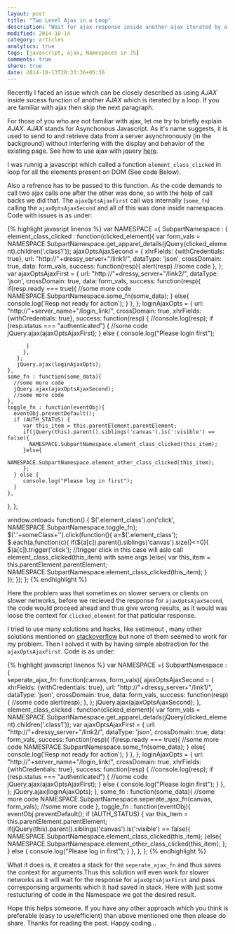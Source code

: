 ```yaml
---
layout: post
title: "Two Level Ajax in a Loop"
description: "Wait for ajax response inside another ajax iterated by a loop"
modified: 2014-10-14
category: articles
analytics: true
tags: [javascript, ajax, Namespaces in JS]
comments: true
share: true
date: 2014-10-13T20:33:36+05:30
---
```

Recently I faced an issue which can be closely described as using *AJAX* inside sucess function of another *AJAX* which is iterated by a loop. If you are familiar with ajax then skip the next paragraph.

For those of you who are not familiar with ajax, let me try to briefly explain *AJAX*. *AJAX* stands for Asynchonous Javascript. As it's name suggests, it is used to send to and retrieve data from a server asynchronously (in the background) without interfering with the display and behavior of the existing page. See how to use ajax with jquery [here](http://api.jquery.com/jquery.ajax/).

I was runnig a javascript which called a function `element_class_clicked` in loop for all the elements present on DOM (See code Below).

Also a refrence has to be passed to this function. As the code demands to call two ajax calls one after the other was done, so with the help of call backs we did that. The `ajaxOptsAjaxFirst` call was internally (`some_fn`) calling the `ajaxOptsAjaxSecond` and all of this was done inside namespaces. Code with issues is as under:

{% highlight javasript linenos %}
var NAMESPACE ={
  SubpartNamespace : {  
    element_class_clicked : function(clicked_element){
       var form_vals = NAMESPACE.SubpartNamespace.get_apparel_details(jQuery(clicked_element).children('.class1'));
       ajaxOptsAjaxSecond = {
       	xhrFields: {withCredentials: true},
       	url: "http://"+dressy_server+"/link1/",
       	dataType: 'json',
       	crossDomain: true,
       	data: form_vals,
       	success: function(resp){
       		alert(resp)
       	  //some code
       	},
       };
       var ajaxOptsAjaxFirst =  {
       	url: "http://"+dressy_server+"/link2/",
       	dataType: 'json',
       	crossDomain: true,
       	data: form_vals,
       	success: function(resp){
       	  if(resp.ready === true){
       	    //some more code
       	    NAMESPACE.SubpartNamespace.some_fn(some_data);
       	  } 
       	  else{
       	    console.log('Resp not ready for action');
       	  }
       	},
       };
       loginAjaxOpts = {
       	url: "http://"+server_name+"/login_link/",
       	crossDomain: true,
       	xhrFields: {withCredentials: true},
       	success: function(resp) {
       	  //console.log(resp);
       	  if (resp.status === "authenticated") {
       	      //some code
       	      jQuery.ajax(ajaxOptsAjaxFirst);
       	  } else {
       	      console.log("Please login first");
       	      
       	  }
         },
       };
       jQuery.ajax(loginAjaxOpts);
    },
    some_fn : function(some_data){
      //some more code
      jQuery.ajax(ajaxOptsAjaxSecond);	
      //some more code
    },
    toggle_fn : function(eventObj){
      eventObj.preventDefault();
      if (AUTH_STATUS) {
         var this_item = this.parentElement.parentElement; 
         if(jQuery(this).parent().siblings('canvas').is(':visible') == false){
           NAMESPACE.SubpartNamespace.element_class_clicked(this_item);
         }else{
           NAMESPACE.SubpartNamespace.element_other_class_clicked(this_item);
         };
      } else {
         console.log("Please log in first");
      } 
    },
  },
};

window.onload= function() {
  $('.element\_class').on('click', NAMESPACE.SubpartNamespace.toggle\_fn);   
  $('.'+someClass+'').click(function(){ 
    a=$('.element_class');
    $.each(a,function(c){
      if($(a[c]).parent().siblings('canvas').size()<=0){
         $(a[c]).trigger('click');
         //trigger click in this case will aslo call element_class_clicked(this_item) with same args
      }else{
        var this_item = this.parentElement.parentElement;
        NAMESPACE.SubpartNamespace.element_class_clicked(this_item);
      }    
    }); 
  });
};
{% endhighlight %}

Here the problem was that sometimes on slower servers or clients on slower networks, before we recieved the response for `ajaxOptsAjaxSecond`, the code would proceed ahead and thus give wrong results, as it would was loose the context for `clicked_element` for that paticular response.

I tried to use many solutions and hacks, like setimeout , many other solutions mentioned on [stackoverflow](www.stackoverflow.com) but none of them seemed to work for my problem. Then I solved it with by having simple abstraction for the `ajaxOptsAjaxFirst`. Code is as under:

{% highlight javascript linenos %}
var NAMESPACE ={
  SubpartNamespace : {  
    seperate_ajax_fn: function(canvas, form_vals){
      ajaxOptsAjaxSecond = {
        xhrFields: {withCredentials: true},
        url: "http://"+dressy_server+"/link1/",
        dataType: 'json',
        crossDomain: true,
        data: form_vals,
        success: function(resp){
          //some code
          alert(resp);
        },
      };
      jQuery.ajax(ajaxOptsAjaxSecond);
    },
    element_class_clicked : function(clicked_element){
      var form_vals = NAMESPACE.SubpartNamespace.get_apparel_details(jQuery(clicked_element).children('.class1'));
      var ajaxOptsAjaxFirst =  {
        url: "http://"+dressy_server+"/link2/",
        dataType: 'json',
        crossDomain: true,
        data: form_vals,
        success: function(resp){
          if(resp.ready === true){
            //some more code
            NAMESPACE.SubpartNamespace.some_fn(some_data);
          } 
          else{
            console.log('Resp not ready for action');
          }
        },
      };
      loginAjaxOpts = {
        url: "http://"+server_name+"/login_link/",
        crossDomain: true,
        xhrFields: {withCredentials: true},
        success: function(resp) {
          //console.log(resp);
          if (resp.status === "authenticated") {
            //some code
            jQuery.ajax(ajaxOptsAjaxFirst);
          } else {
            console.log("Please login first");
          }
        },
      };
      jQuery.ajax(loginAjaxOpts);
    },
    some_fn : function(some_data){
      //some more code
      NAMESPACE.SubpartNamespace.seperate_ajax_fn(canvas, form_vals);
      //some more code
    },
    toggle_fn : function(eventObj){
      eventObj.preventDefault();
      if (AUTH_STATUS) {
        var this_item = this.parentElement.parentElement; 
        if(jQuery(this).parent().siblings('canvas').is(':visible') == false){
          NAMESPACE.SubpartNamespace.element_class_clicked(this_item);
        }else{
          NAMESPACE.SubpartNamespace.element_other_class_clicked(this_item);
        };
      } else {
        console.log("Please log in first");
      } 
    },
  },
};
{% endhighlight %}

What it does is, it creates a stack for the `seperate_ajax_fn` and thus saves the context for arguments.Thus this solution will even work for slower networks as it will wait for the response for `ajaxOptsAjaxFirst` and pass corresponsing arguments which it had saved in stack. Here with just some restucturing of code in the Namespace we got the desired result.

Hope this helps someone. If you have any other approach which you think is preferable (easy to use/efficient) than above mentioned one then please do share. Thanks for reading the post. Happy coding... 
